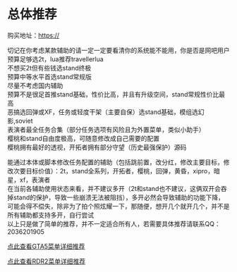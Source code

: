# 总体推荐

购买地址：[https://](https://)

切记在你考虑某款辅助的请一定一定要看清你的系统能不能用，你是否是网吧用户\
预算足够选2t，lua推荐travellerlua\
不想买2t但有些钱选stand终极\
预算中等水平首选stand常规版\
尽量不考虑国内辅助\
预算不是很足首推stand基础，性价比高，并且有升级空间，stand常规性价比最高\
恶搞选回弹或XF，任务或轻度干架（主要自保）选stand基础，模组选幻影,soviet\
表演者最全任务合集（部分任务选项有风险且为外置菜单，类似小助手）\
樱桃和stand自由度极高，可随意修改成自己需要的配置\
樱桃拥有最好的透视，开拓者拥有部分守望（历史最强保护）源码

能通过本体或脚本修改任务配置的辅助（包括跳前置，改分红，修改主要目标，修改次要目标价值）：2t，stand全系列，开拓者，樱桃，回弹，黄昏，xipro，暗星，xf，表演者\
在当前各辅助使用状态来看，并不建议多开（2t和stand也不建议，这俩双开会吞掉stand的保护，导致一些崩溃无法被阻挡），多开必然会导致辅助的功能下降，可能会得不偿失，除非为了拍个照炫耀一下，那随便，想开几个就开几个，并不是所有辅助都支持多开，自行尝试\
以上只是做了简单的推荐，并不一定适合所有人，若需要具体推荐请联系QQ：2036201905

[点此查看GTA5菜单详细推荐](recommend/gta5/README.md)

[点此查看RDR2菜单详细推荐](recommend/rdr2/README.md)
